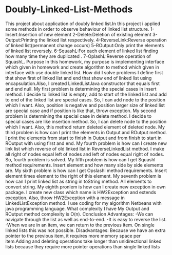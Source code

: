 # Doubly-Linked-List-Methods
This project about application of doubly linked list.In this project i applied some methods in order to observe behaviour of linked list structure. 1-Insert:Insertion of new element 2-Delete:Deletion of existing element 3-Output:Printing the linked list respectively. 4-ReverseLink:Reverse operation of linked list(permanent change occurs) 5-ROutput:Only print the elements of linked list reversely. 6-SquashL:For each element of linked list finding how many time they are duplicated . 7-OplashL:Reverse operation of SquashL.
Purpose
In this homework, my purpose is implementing interface which  given in homework and create algorithm to method which given in interface with use double linked list.
How did I solve problems
I define first that show first of linked list and end that show end of linked list using encapsulation.Also, I created LinkedListJava constructor that equals first and end null.
My first problem is determining the special cases in insert method. I decide to linked list is empty, add to start of the linked list and add to end of the linked list are special cases. So, I can add node to the position which I want. Also, position is negative and position larger size of linked list are special case and if position is like that, throw exception.
My second problem is determining the special case in delete method. I decide to special cases are like insertion method. So, I can delete node to the position which I want. Also, this method return deleted element of deleted node.
My third problem is how can I print the elements in Output and ROutput method. I print the elements from start to finish in Output and from finish to start in ROutput with using first and end.
My fourth problem is how can I create new link list which reverse of old linked list in ReverseLinkedList method. I make all  right of nodes equal left of nodes and left of nodes equal right of nodes. So, fourth problem is solved.
My fifth problem is how can I get Squashl method requirements. Insert element and how many side by side elements are.
My sixth problem is how can I get Opslashl method requirements. Insert element times element to the right of this element.
My seventh problem is how can I print linked list as string in toString method. All elements to convert string.
My eighth pronlem is how can I create new exception in own package. I create new class which name is HW2Exception and extends exception. Also, throw HW2Exception with a message in LinkedListException method.
I use coding for my algorithm Netbeans with java programming language.
What complexity I have
My Output and ROutput method complexity is O(n).
Conclusion
Advantages: 
 -We can navigate through the list as well as end-to-end.
 -It is easy to reverse the list.
-When we are in an item, we can return to the previous item. On single linked lists this was not possible.
Disadvantages: 
Because we have an extra pointer to the previous item, it requires more memory space per item.Adding and deleting operations take longer than unidirectional linked lists because they require more pointer operations than single linked lists
